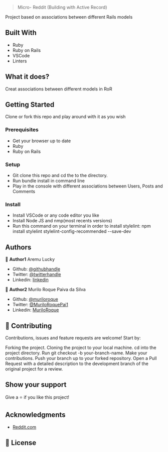 > Micro- Reddit (Building with Active Record)

Project based on associations between different Rails models

## Built With

- Ruby
- Ruby on Rails
- VSCode
- Linters 

## What it does?

 Creat associations between different models in RoR

## Getting Started

Clone or fork this repo and play around with it as you wish

### Prerequisites

- Get your browser up to date
- Ruby
- Ruby on Rails

### Setup

- Git clone this repo and cd the to the directory.
- Run bundle install in command line
- Play in the console with different associations between Users, Posts and Comments

### Install

- Install VSCode or any code editor you like
- Install Node JS and nmp(most recents versions)
- Run this command on your terminal in order to install stylelint: npm install stylelint stylelint-config-recommended --save-dev

## Authors

👤 **Author1**
Aremu Lucky
- Github: [@githubhandle](https://github.com/Luckyaremu)
- Twitter: [@twitterhandle](@luckyaremu)
- Linkedin: [linkedin](https://www.linkedin.com/in/lucky-aremu-24807a145/)


👤 **Author2**
Murilo Roque Paiva da Silva
- Github: [@muriloroque](https://github.com/MuriloRoque)
- Twitter: [@MuriloRoquePai1](https://twitter.com/MuriloRoquePai1)
- Linkedin: [MuriloRoque](https://www.linkedin.com/in/murilo-roque-b1268741/)


## 🤝 Contributing

Contributions, issues and feature requests are welcome! Start by:

Forking the project.
Cloning the project to your local machine.
cd into the project directory.
Run git checkout -b your-branch-name.
Make your contributions.
Push your branch up to your forked repository.
Open a Pull Request with a detailed description to the development branch of the original project for a review.

## Show your support

Give a ⭐️ if you like this project!

## Acknowledgments

- [Reddit.com](https://www.theodinproject.com/courses/ruby-on-rails/lessons/building-with-active-record-ruby-on-rails)

## 📝 License
